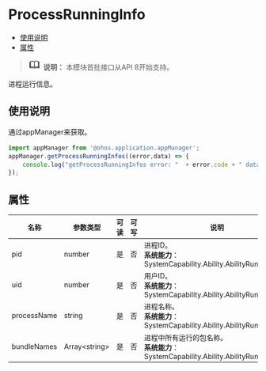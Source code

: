 # ProcessRunningInfo

- [使用说明](#使用说明)
- [属性](#属性)


> ![icon-note.gif](public_sys-resources/icon-note.gif) **说明：**
> 本模块首批接口从API 8开始支持。


进程运行信息。


## 使用说明


通过appManager来获取。


  
```js
import appManager from '@ohos.application.appManager';
appManager.getProcessRunningInfos((error,data) => { 
    console.log("getProcessRunningInfos error: "  + error.code + " data: " + JSON.stringify(data));
});
```


## 属性

  | 名称 | 参数类型 | 可读 | 可写 | 说明 | 
| -------- | -------- | -------- | -------- | -------- |
| pid | number | 是 | 否 | 进程ID。<br/>**系统能力**：SystemCapability.Ability.AbilityRuntime.Core | 
| uid | number | 是 | 否 | 用户ID。<br/>**系统能力**：SystemCapability.Ability.AbilityRuntime.Core | 
| processName | string | 是 | 否 | 进程名称。<br/>**系统能力**：SystemCapability.Ability.AbilityRuntime.Core | 
| bundleNames | Array&lt;string&gt; | 是 | 否 | 进程中所有运行的包名称。<br/>**系统能力**：SystemCapability.Ability.AbilityRuntime.Core | 
